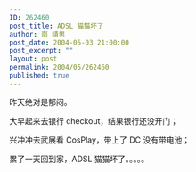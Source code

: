 ```yaml
---
ID: 262460
post_title: ADSL 猫猫坏了
author: 南 靖男
post_date: 2004-05-03 21:00:00
post_excerpt: ""
layout: post
permalink: 2004/05/262460
published: true
---
```

昨天绝对是郁闷。

大早起来去银行 checkout，结果银行还没开门；

兴冲冲去武展看 CosPlay，带上了 DC 没有带电池；

累了一天回到家，ADSL 猫猫坏了。。。。。